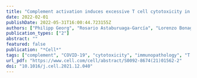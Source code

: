 ```yaml
---
title: "Complement activation induces excessive T cell cytotoxicity in severe COVID-19"
date: 2022-02-01
publishDate: 2022-05-31T16:00:44.723155Z
authors: ["Philipp Georg", "Rosario Astaburuaga-García", "Lorenzo Bonaguro", "Sophia Brumhard", "Laura Michalick", "Lena J. Lippert", "Tomislav Kostevc", "Christiane Gäbel", "Maria Schneider", "Mathias Streitz", "Vadim Demichev", "Ioanna Gemünd", "Matthias Barone", "Pinkus Tober-Lau", "Elisa T. Helbig", "David Hillus", "Lev Petrov", "Julia Stein", "Hannah-Philine Dey", "Daniela Paclik", "Christina Iwert", "Michael Mülleder", "Simran Kaur Aulakh", "Sonja Djudjaj", "Roman D. Bülow", "Henrik E. Mei", "Axel R. Schulz", "Andreas Thiel", "Stefan Hippenstiel", "Antoine-Emmanuel Saliba", "Roland Eils", "Irina Lehmann", "Marcus A. Mall", "Sebastian Stricker", "Jobst Röhmel", "Victor M. Corman", "Dieter Beule", "Emanuel Wyler", "Markus Landthaler", "Benedikt Obermayer", "Saskia von Stillfried", "Peter Boor", "Münevver Demir", "Hans Wesselmann", "Norbert Suttorp", "Alexander Uhrig", "Holger Müller-Redetzky", "Jacob Nattermann", "Wolfgang M. Kuebler", "Christian Meisel", "Markus Ralser", "Joachim L. Schultze", "Anna C. Aschenbrenner", "Charlotte Thibeault", "Florian Kurth", "Leif E. Sander", "Nils Blüthgen", "Birgit Sawitzki"]
publication_types: ["2"]
abstract: ""
featured: false
publication: "*Cell*"
tags: ["complement", "COVID-19", "cytotoxicity", "immunopathology", "T cells"]
url_pdf: "https://www.cell.com/cell/abstract/S0092-8674(21)01562-2"
doi: "10.1016/j.cell.2021.12.040"
---
```


